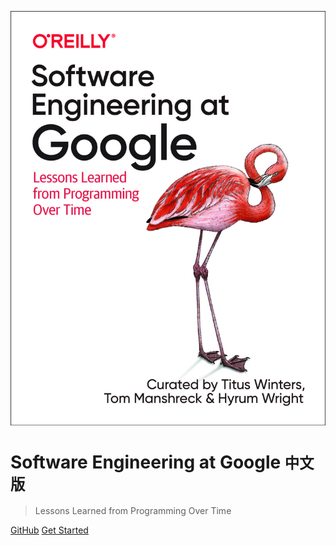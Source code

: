 ![logo](assets/images/swe_at_google.2.cover.jpg ':size=20%')


# Software Engineering at Google <small>中文版</small>

> Lessons Learned from Programming Over Time

[GitHub](https://github.com/qiangmzsx/Software-Engineering-at-Google)
[Get Started](#software-engineering-at-google)
